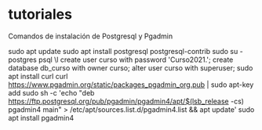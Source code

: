 # tutoriales
Comandos de instalación de Postgresql y Pgadmin

sudo apt update
sudo apt install postgresql postgresql-contrib
sudo su - postgres
psql
\l
create user curso with password 'Curso2021.';
create database db_curso with owner curso;
alter user curso with superuser;
sudo apt install curl
curl https://www.pgadmin.org/static/packages_pgadmin_org.pub | sudo apt-key add
sudo sh -c 'echo "deb https://ftp.postgresql.org/pub/pgadmin/pgadmin4/apt/$(lsb_release -cs) pgadmin4 main" > /etc/apt/sources.list.d/pgadmin4.list && apt update'
sudo apt install pgadmin4
